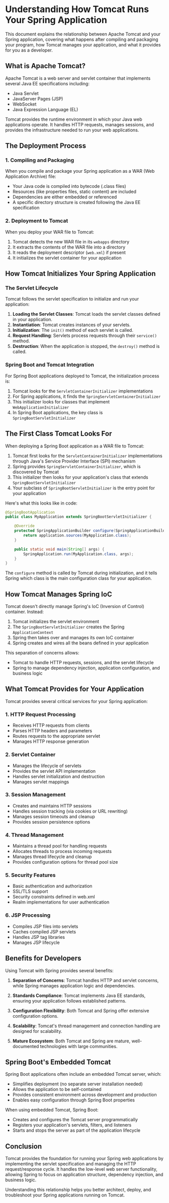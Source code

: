 # Understanding How Tomcat Runs Your Spring Application

This document explains the relationship between Apache Tomcat and your Spring application, covering what happens after compiling and packaging your program, how Tomcat manages your application, and what it provides for you as a developer.

## What is Apache Tomcat?

Apache Tomcat is a web server and servlet container that implements several Java EE specifications including:

- Java Servlet
- JavaServer Pages (JSP)
- WebSocket
- Java Expression Language (EL)

Tomcat provides the runtime environment in which your Java web applications operate. It handles HTTP requests, manages sessions, and provides the infrastructure needed to run your web applications.

## The Deployment Process

### 1. Compiling and Packaging

When you compile and package your Spring application as a WAR (Web Application Archive) file:

- Your Java code is compiled into bytecode (.class files)
- Resources (like properties files, static content) are included
- Dependencies are either embedded or referenced
- A specific directory structure is created following the Java EE specification

### 2. Deployment to Tomcat

When you deploy your WAR file to Tomcat:

1. Tomcat detects the new WAR file in its `webapps` directory
2. It extracts the contents of the WAR file into a directory
3. It reads the deployment descriptor (`web.xml`) if present
4. It initializes the servlet container for your application

## How Tomcat Initializes Your Spring Application

### The Servlet Lifecycle

Tomcat follows the servlet specification to initialize and run your application:

1. **Loading the Servlet Classes**: Tomcat loads the servlet classes defined in your application.
2. **Instantiation**: Tomcat creates instances of your servlets.
3. **Initialization**: The `init()` method of each servlet is called.
4. **Request Handling**: Servlets process requests through their `service()` method.
5. **Destruction**: When the application is stopped, the `destroy()` method is called.

### Spring Boot and Tomcat Integration

For Spring Boot applications deployed to Tomcat, the initialization process is:

1. Tomcat looks for the `ServletContainerInitializer` implementations
2. For Spring applications, it finds the `SpringServletContainerInitializer`
3. This initializer looks for classes that implement `WebApplicationInitializer`
4. In Spring Boot applications, the key class is `SpringBootServletInitializer`

## The First Class Tomcat Looks For

When deploying a Spring Boot application as a WAR file to Tomcat:

1. Tomcat first looks for the `ServletContainerInitializer` implementations through Java's Service Provider Interface (SPI) mechanism
2. Spring provides `SpringServletContainerInitializer`, which is discovered by Tomcat
3. This initializer then looks for your application's class that extends `SpringBootServletInitializer`
4. Your subclass of `SpringBootServletInitializer` is the entry point for your application

Here's what this looks like in code:

```java
@SpringBootApplication
public class MyApplication extends SpringBootServletInitializer {

    @Override
    protected SpringApplicationBuilder configure(SpringApplicationBuilder application) {
        return application.sources(MyApplication.class);
    }

    public static void main(String[] args) {
        SpringApplication.run(MyApplication.class, args);
    }
}
```

The `configure` method is called by Tomcat during initialization, and it tells Spring which class is the main configuration class for your application.

## How Tomcat Manages Spring IoC

Tomcat doesn't directly manage Spring's IoC (Inversion of Control) container. Instead:

1. Tomcat initializes the servlet environment
2. The `SpringBootServletInitializer` creates the Spring `ApplicationContext`
3. Spring then takes over and manages its own IoC container
4. Spring creates and wires all the beans defined in your application

This separation of concerns allows:
- Tomcat to handle HTTP requests, sessions, and the servlet lifecycle
- Spring to manage dependency injection, application configuration, and business logic

## What Tomcat Provides for Your Application

Tomcat provides several critical services for your Spring application:

### 1. HTTP Request Processing

- Receives HTTP requests from clients
- Parses HTTP headers and parameters
- Routes requests to the appropriate servlet
- Manages HTTP response generation

### 2. Servlet Container

- Manages the lifecycle of servlets
- Provides the servlet API implementation
- Handles servlet initialization and destruction
- Manages servlet mappings

### 3. Session Management

- Creates and maintains HTTP sessions
- Handles session tracking (via cookies or URL rewriting)
- Manages session timeouts and cleanup
- Provides session persistence options

### 4. Thread Management

- Maintains a thread pool for handling requests
- Allocates threads to process incoming requests
- Manages thread lifecycle and cleanup
- Provides configuration options for thread pool size

### 5. Security Features

- Basic authentication and authorization
- SSL/TLS support
- Security constraints defined in web.xml
- Realm implementations for user authentication

### 6. JSP Processing

- Compiles JSP files into servlets
- Caches compiled JSP servlets
- Handles JSP tag libraries
- Manages JSP lifecycle

## Benefits for Developers

Using Tomcat with Spring provides several benefits:

1. **Separation of Concerns**: Tomcat handles HTTP and servlet concerns, while Spring manages application logic and dependencies.

2. **Standards Compliance**: Tomcat implements Java EE standards, ensuring your application follows established patterns.

3. **Configuration Flexibility**: Both Tomcat and Spring offer extensive configuration options.

4. **Scalability**: Tomcat's thread management and connection handling are designed for scalability.

5. **Mature Ecosystem**: Both Tomcat and Spring are mature, well-documented technologies with large communities.

## Spring Boot's Embedded Tomcat

Spring Boot applications often include an embedded Tomcat server, which:

- Simplifies deployment (no separate server installation needed)
- Allows the application to be self-contained
- Provides consistent environment across development and production
- Enables easy configuration through Spring Boot properties

When using embedded Tomcat, Spring Boot:
- Creates and configures the Tomcat server programmatically
- Registers your application's servlets, filters, and listeners
- Starts and stops the server as part of the application lifecycle

## Conclusion

Tomcat provides the foundation for running your Spring web applications by implementing the servlet specification and managing the HTTP request/response cycle. It handles the low-level web server functionality, allowing Spring to focus on application structure, dependency injection, and business logic.

Understanding this relationship helps you better architect, deploy, and troubleshoot your Spring applications running on Tomcat.
